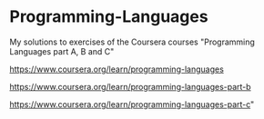 # Programming-Languages
My solutions to exercises of the Coursera courses "Programming Languages part A, B and C"

https://www.coursera.org/learn/programming-languages

https://www.coursera.org/learn/programming-languages-part-b

https://www.coursera.org/learn/programming-languages-part-c"
